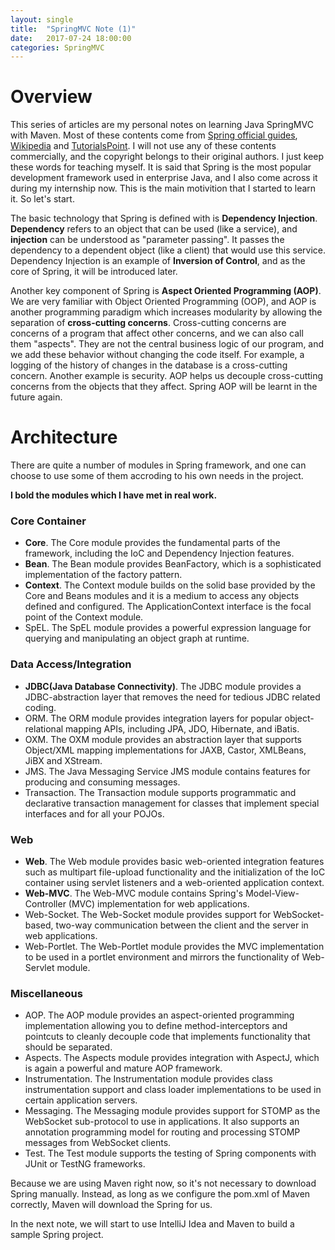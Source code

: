 ```yaml
---
layout: single
title:  "SpringMVC Note (1)"
date:   2017-07-24 18:00:00
categories: SpringMVC
---
```


# Overview

<p>This series of articles are my personal notes on learning Java SpringMVC with Maven. Most of these contents come from <a href="https://spring.io/guides">Spring official guides</a>, <a href="https://en.wikipedia.org/wiki/Main_Page">Wikipedia</a> and <a href="https://www.tutorialspoint.com/spring/index.htm">TutorialsPoint</a>. I will not use any of these contents commercially, and the copyright belongs to their original authors. I just keep these words for teaching myself. It is said that Spring is the most popular development framework used in enterprise Java, and I also come across it during my internship now. This is the main motivition that I started to learn it. So let's start.</p>

<p>The basic technology that Spring is defined with is <b>Dependency Injection</b>. <b>Dependency</b> refers to an object that can be used (like a service), and <b>injection</b> can be understood as "parameter passing". It passes the dependency to a dependent object (like a client) that would use this service. Dependency Injection is an example of <b>Inversion of Control</b>, and as the core of Spring, it will be introduced later.</p>

<p>Another key component of Spring is <b>Aspect Oriented Programming (AOP)</b>. We are very familiar with Object Oriented Programming (OOP), and AOP is another programming paradigm which increases modularity by allowing the separation of <b>cross-cutting concerns</b>. Cross-cutting concerns are concerns of a program that affect other concerns, and we can also call them "aspects". They are not the central business logic of our program, and we add these behavior without changing the code itself. For example, a logging of the history of changes in the database is a cross-cutting concern. Another example is security. AOP helps us decouple cross-cutting concerns from the objects that they affect. Spring AOP will be learnt in the future again.</p>

<h1>Architecture</h1>
There are quite a number of modules in Spring framework, and one can choose to use some of them accroding to his own needs in the project.

<b>I bold the modules which I have met in real work.</b>

<h3>Core Container</h3>
<ul>
	<li><b>Core</b>. The Core module provides the fundamental parts of the framework, including the IoC and Dependency Injection features.</li>
	<li><b>Bean</b>. The Bean module provides BeanFactory, which is a sophisticated implementation of the factory pattern.</li>
	<li><b>Context</b>. The Context module builds on the solid base provided by the Core and Beans modules and it is a medium to access any objects defined and configured. The ApplicationContext interface is the focal point of the Context module.</li>
	<li>SpEL. The SpEL module provides a powerful expression language for querying and manipulating an object graph at runtime.</li>
</ul>

<h3>Data Access/Integration</h3>
<ul>
	<li><b>JDBC(Java Database Connectivity)</b>. The JDBC module provides a JDBC-abstraction layer that removes the need for tedious JDBC related coding.</li>
	<li>ORM. The ORM module provides integration layers for popular object-relational mapping APIs, including JPA, JDO, Hibernate, and iBatis.</li>
	<li>OXM. The OXM module provides an abstraction layer that supports Object/XML mapping implementations for JAXB, Castor, XMLBeans, JiBX and XStream.</li>
	<li>JMS. The Java Messaging Service JMS module contains features for producing and consuming messages.</li>
	<li>Transaction. The Transaction module supports programmatic and declarative transaction management for classes that implement special interfaces and for all your POJOs.</li>
</ul>

<h3>Web</h3>
<ul>
	<li><b>Web</b>. The Web module provides basic web-oriented integration features such as multipart file-upload functionality and the initialization of the IoC container using servlet listeners and a web-oriented application context.</li>
	<li><b>Web-MVC</b>. The Web-MVC module contains Spring's Model-View-Controller (MVC) implementation for web applications.</li>
	<li>Web-Socket. The Web-Socket module provides support for WebSocket-based, two-way communication between the client and the server in web applications.</li>
	<li>Web-Portlet. The Web-Portlet module provides the MVC implementation to be used in a portlet environment and mirrors the functionality of Web-Servlet module.</li>
</ul>

<h3>Miscellaneous</h3>
<ul>
	<li>AOP. The AOP module provides an aspect-oriented programming implementation allowing you to define method-interceptors and pointcuts to cleanly decouple code that implements functionality that should be separated.</li>
	<li>Aspects. The Aspects module provides integration with AspectJ, which is again a powerful and mature AOP framework.</li>
	<li>Instrumentation. The Instrumentation module provides class instrumentation support and class loader implementations to be used in certain application servers.</li>
	<li>Messaging. The Messaging module provides support for STOMP as the WebSocket sub-protocol to use in applications. It also supports an annotation programming model for routing and processing STOMP messages from WebSocket clients.
	<li>Test. The Test module supports the testing of Spring components with JUnit or TestNG frameworks.</li>
</li>
</ul>

<p>Because we are using Maven right now, so it's not necessary to download Spring manually. Instead, as long as we configure the pom.xml of Maven correctly, Maven will download the Spring for us.</p>

<p>In the next note, we will start to use IntelliJ Idea and Maven to build a sample Spring project.</p>
